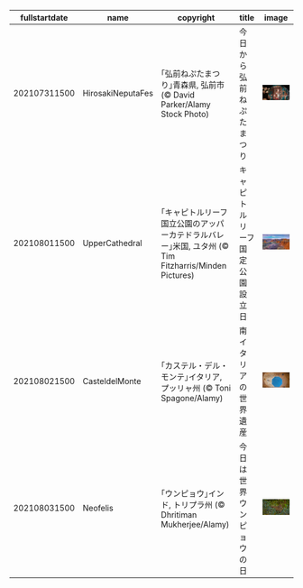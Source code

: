|fullstartdate|name|copyright|title|image|
|--|--|--|--|--|
202107311500|HirosakiNeputaFes|｢弘前ねぷたまつり｣青森県, 弘前市 (© David Parker/Alamy Stock Photo)|今日から弘前ねぷたまつり|![](/ja-JP/2021/08/202107311500HirosakiNeputaFes.jpg)|
202108011500|UpperCathedral|｢キャピトルリーフ国立公園のアッパーカテドラルバレー｣米国, ユタ州 (© Tim Fitzharris/Minden Pictures)|キャピトルリーフ国定公園設立日|![](/ja-JP/2021/08/202108011500UpperCathedral.jpg)|
202108021500|CasteldelMonte|｢カステル・デル・モンテ｣イタリア, プッリャ州 (© Toni Spagone/Alamy)|南イタリアの世界遺産|![](/ja-JP/2021/08/202108021500CasteldelMonte.jpg)|
202108031500|Neofelis|｢ウンピョウ｣インド, トリプラ州 (© Dhritiman Mukherjee/Alamy)|今日は世界ウンピョウの日|![](/ja-JP/2021/08/202108031500Neofelis.jpg)|

